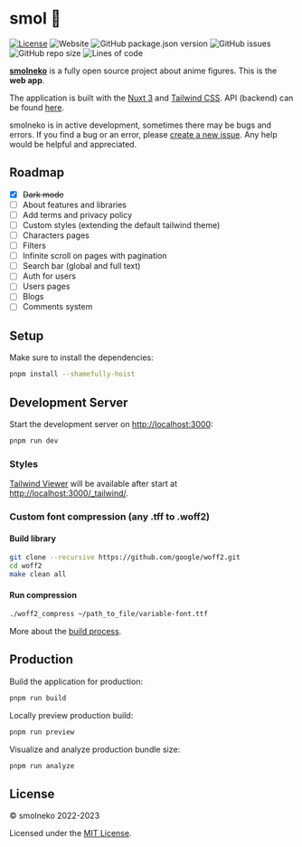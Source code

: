 # smol 🌸

[![License](https://img.shields.io/github/license/smolneko-team/smolneko?color=%235f2eea)](https://github.com/smolneko-team/smol/blob/main/LICENSE) ![Website](https://img.shields.io/website?down_message=maintenance&up_message=up&url=http%3A%2F%2Fsmolneko.moe) ![GitHub package.json version](https://img.shields.io/github/package-json/v/smolneko-team/smol?color=%235f2eea) ![GitHub issues](https://img.shields.io/github/issues-raw/smolneko-team/smol?color=%235f2eea) ![GitHub repo size](https://img.shields.io/github/repo-size/smolneko-team/smol?color=%235f2eea) ![Lines of code](https://img.shields.io/tokei/lines/github/smolneko-team/smol?color=%235f2eea)

**[smolneko](https://smolneko.moe)** is a fully open source project about anime figures. This is the **web app**.

The application is built with the [Nuxt 3](https://nuxt.com/) and [Tailwind CSS](https://tailwindcss.com/). API (backend) can be found [here](https://github.com/smolneko-team/smolneko).

smolneko is in active development, sometimes there may be bugs and errors. If you find a bug or an error, please [create a new issue](https://github.com/smolneko-team/smol/issues/new). Any help would be helpful and appreciated.

## Roadmap

- [x] ~~Dark mode~~
- [ ] About features and libraries
- [ ] Add terms and privacy policy
- [ ] Custom styles (extending the default tailwind theme)
- [ ] Characters pages
- [ ] Filters
- [ ] Infinite scroll on pages with pagination
- [ ] Search bar (global and full text)
- [ ] Auth for users
- [ ] Users pages
- [ ] Blogs
- [ ] Comments system

## Setup

Make sure to install the dependencies:

```bash
pnpm install --shamefully-hoist
```

## Development Server

Start the development server on [http://localhost:3000](http://localhost:3000):

```bash
pnpm run dev
```

### Styles

[Tailwind Viewer](https://tailwindcss.nuxt.dev/tailwind/viewer) will be available after start at [http://localhost:3000/_tailwind/](http://localhost:3000/_tailwind/).

### Custom font compression (any .tff to .woff2)

#### Build library

```bash
git clone --recursive https://github.com/google/woff2.git
cd woff2
make clean all
```

#### Run compression

```bash
./woff2_compress ~/path_to_file/variable-font.ttf
```

More about the [build process](https://github.com/google/woff2).

## Production

Build the application for production:

```bash
pnpm run build
```

Locally preview production build:

```bash
pnpm run preview
```

Visualize and analyze production bundle size:

```bash
pnpm run analyze
```

## License

© smolneko 2022-2023

Licensed under the [MIT License](https://github.com/smolneko-team/smol/blob/main/LICENSE).
